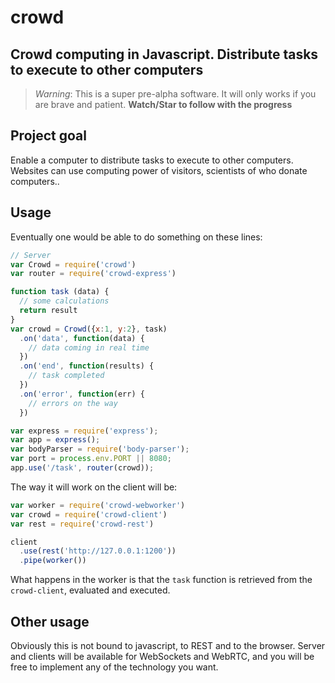 # crowd

## Crowd computing in Javascript. Distribute tasks to execute to other computers

> *Warning*: This is a super pre-alpha software. It will only works if you are brave and patient. **Watch/Star to follow with the progress**

## Project goal

Enable a computer to distribute tasks to execute to other computers. Websites can use computing power of visitors, scientists of who donate computers..

## Usage
Eventually one would be able to do something on these lines:

```javascript
// Server
var Crowd = require('crowd')
var router = require('crowd-express')

function task (data) {
  // some calculations
  return result 
}
var crowd = Crowd({x:1, y:2}, task)
  .on('data', function(data) {
    // data coming in real time
  })
  .on('end', function(results) {
    // task completed
  })
  .on('error', function(err) {
    // errors on the way
  })

var express = require('express');
var app = express();
var bodyParser = require('body-parser');
var port = process.env.PORT || 8080;
app.use('/task', router(crowd));

```

The way it will work on the client will be:

```javascript
var worker = require('crowd-webworker')
var crowd = require('crowd-client')
var rest = require('crowd-rest')

client
  .use(rest('http://127.0.0.1:1200'))
  .pipe(worker())
```

What happens in the worker is that the `task` function is retrieved from the `crowd-client`, evaluated and executed.

## Other usage

Obviously this is not bound to javascript, to REST and to the browser. Server and clients will be available for WebSockets and WebRTC, and you will be free to implement any of the technology you want.
